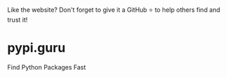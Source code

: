 Like the website? Don't forget to give it a GitHub ⭐ to help others find and trust it!


# pypi.guru
Find Python Packages Fast
